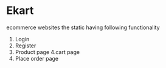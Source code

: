 # Ekart
ecommerce websites
the static having following functionality 
1. Login
2. Register 
3. Product page
4.cart page
5. Place order page 
